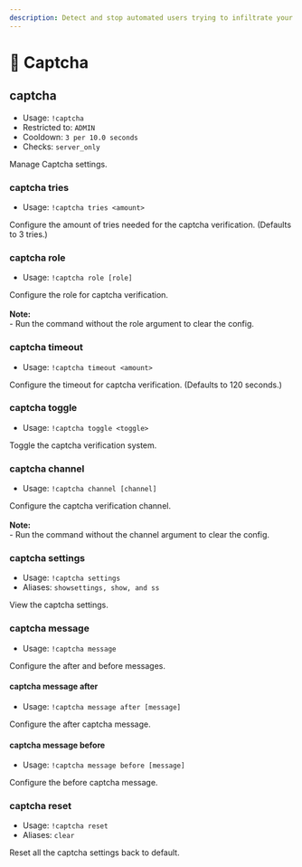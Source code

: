 ```yaml
---
description: Detect and stop automated users trying to infiltrate your community!
---
```


# 🤖 Captcha

## captcha

* Usage: `!captcha`
* Restricted to: `ADMIN`
* Cooldown: `3 per 10.0 seconds`
* Checks: `server_only`

Manage Captcha settings.

### captcha tries

* Usage: `!captcha tries <amount>`

Configure the amount of tries needed for the captcha verification. (Defaults to 3 tries.)

### captcha role

* Usage: `!captcha role [role]`

Configure the role for captcha verification.\
\
**Note:**\
\- Run the command without the role argument to clear the config.

### captcha timeout

* Usage: `!captcha timeout <amount>`

Configure the timeout for captcha verification. (Defaults to 120 seconds.)

### captcha toggle

* Usage: `!captcha toggle <toggle>`

Toggle the captcha verification system.

### captcha channel

* Usage: `!captcha channel [channel]`

Configure the captcha verification channel.\
\
**Note:**\
\- Run the command without the channel argument to clear the config.

### captcha settings

* Usage: `!captcha settings`
* Aliases: `showsettings, show, and ss`

View the captcha settings.

### captcha message

* Usage: `!captcha message`

Configure the after and before messages.

#### captcha message after

* Usage: `!captcha message after [message]`

Configure the after captcha message.

#### captcha message before

* Usage: `!captcha message before [message]`

Configure the before captcha message.

### captcha reset

* Usage: `!captcha reset`
* Aliases: `clear`

Reset all the captcha settings back to default.
